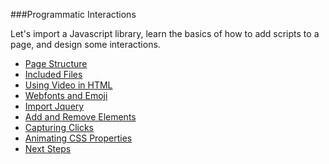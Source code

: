 ###Programmatic Interactions

Let's import a Javascript library, learn the basics of how to add scripts to a page, and design some interactions.

- [Page Structure](structure.md)
- [Included Files](includes.md)
- [Using Video in HTML](video.md)
- [Webfonts and Emoji](fonts.md)
- [Import Jquery](jquery.md)
- [Add and Remove Elements](addremove.md)
- [Capturing Clicks](click.md)
- [Animating CSS Properties](animate.md)
- [Next Steps](nextsteps.md)
